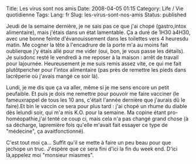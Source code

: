 Title: Les virus sont nos amis
Date: 2008-04-05 01:15
Category: Life / Vie quotidienne
Tags:
Lang: fr
Slug: les-virus-sont-nos-amis
Status: published

Jeudi de la semaine dernière, je ne sais pas ce que j'ai chopé (gastro,intox alimentaire), mais j'étais dans un état lamentable. Ça a duré de 1H30 à4H30, avec une bonne feinte d'évanouissement dans les toilettes vers 4 heuresdu matin. Me cogner la tête à l'encadrure de la porte m'a au moins fait oublierque j'y étais allé pour me vider (oui, bon, je vous passe les détails). Je suisdonc resté le vendredi à me reposer à la maison : arrêt de travail pour lajournée. Heureusement je me suis remis assez vite, ce qui me fait plutôtpencher pour l'intox alimentaire (pas près de remettre les pieds dans lacrêperie où j'avais mangé ce soir là).

Lundi, je me dis que ça va aller, même si je me sens encore un petit peufaible. Et puis je dois me remettre pour pouvoir me faire vacciner (le fameuxrappel de tous les 10 ans, c'était l'année dernière que j'aurais dû le faire).Et bin le vaccin ce sera pour plus tard : j'ai chopé un rhume du diable dès lelundi soir, qui m'a mis K.O. pour la semaine. Ma copine étant pro-homéopathie,j'ai tenté ce coup ci, mais cela n'a pas changé grand chose (à sa décharge, lapremière fois qu'elle m'avait fait essayer ce type de "médecine", ça avaitfonctionné).

C'est tout moi ça... Suffit qu'il se mette à faire un peu beau pour que jechope un truc. J'espère que ce sera fini d'ici la fin du week end. D'ici là,appelez moi "monsieur miasmes".
